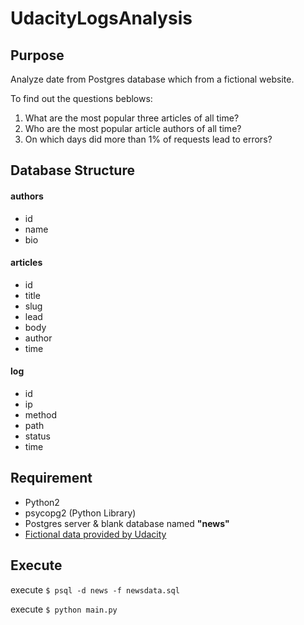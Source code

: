 
# UdacityLogsAnalysis
## Purpose
Analyze date from Postgres database which from a fictional website.

To find out the questions beblows:

1. What are the most popular three articles of all time?
2. Who are the most popular article authors of all time?
3. On which days did more than 1% of requests lead to errors?

## Database Structure

#### authors
- id
- name
- bio

#### articles
- id
- title
- slug
- lead
- body
- author
- time

#### log
- id
- ip
- method
- path
- status
- time

## Requirement
- Python2
- psycopg2 (Python Library)
- Postgres server & blank database named **"news"**
- [Fictional data provided by Udacity](https://d17h27t6h515a5.cloudfront.net/topher/2016/August/57b5f748_newsdata/newsdata.zip)

## Execute
execute `$ psql -d news -f newsdata.sql`

execute `$ python main.py`